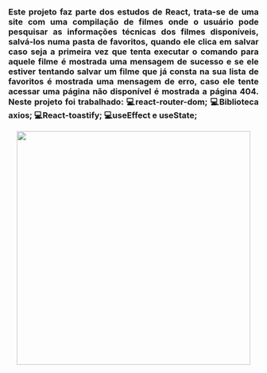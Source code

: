 <h3 align="justify">
Este projeto faz parte dos estudos de React, trata-se de uma site com uma compilação de filmes onde o usuário pode pesquisar as informações técnicas dos filmes disponíveis,
  salvá-los numa pasta de favoritos, quando ele clica em salvar caso seja a primeira vez que tenta executar o comando para aquele filme é mostrada uma mensagem de sucesso
  e se ele estiver tentando salvar um filme que já consta na sua lista de favoritos é mostrada uma mensagem de erro, caso ele tente acessar uma página não disponível é
  mostrada a página 404.
  Neste projeto foi trabalhado:
  💻react-router-dom;
  💻Biblioteca axios;
  💻React-toastify;
  💻useEffect e useState;
 
  
</h3>


<p align="center">
  <img width="470" src="gif/githubpages.gif">
</p>
